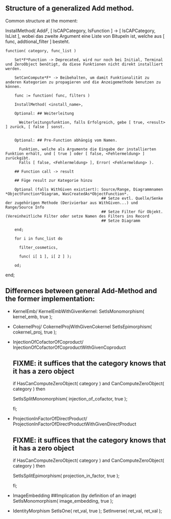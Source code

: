 ## Structure of a generalized Add method.

Common structure at the moment:



InstallMethod( Add*F*,
    [ IsCAPCategory, IsFunction ] -> [ IsCAPCategory, IsList ], wobei das zweite Argument eine Liste von Bitupeln ist, welche aus [ func, addtional_filter ] besteht.
    
    function( category, func_list )
        
        Set*F*Function -> Deprecated, wird nur noch bei Initial, Terminal und ZeroObject benötigt, da diese Funktionen nicht direkt installiert werden.
        
        SetCanCompute*F* -> Beibehalten, um damit Funktionalität zu anderen Kategorien zu propagieren und die Anzeigemethode benutzen zu können.
        
        func := function( func, filters )
        
        InstallMethod( <install_name>,
        
        Optional: ## Weiterleitung
          
          Weiterleitungsfunktion, falls Erfolgreich, gebe [ true, <result> ] zurück, [ false ] sonst.
        
        
        Optional: ## Pre-Function abhängig vom Namen.
          
          Funktion, welche als Argumente die Eingabe der installierten Funktion erhält, und [ true ] oder [ false, <Fehlermeldung> ] zurückgibt.
          Falls [ false, <Fehlermeldung> ], Error( <Fehlermeldung> ).
        
        ## Function call -> result
          
        ## Füge result zur Kategorie hinzu
        
        Optional (falls WithGiven existiert): Source/Range, Diagrammnamen *ObjectFunction*Diagram, WasCreatedAs*ObjectFunction*.
                                              ## Setze evtl. Quelle/Senke der zugehörigen Methode (Derivierbar aus WithGiven...) und Range/Source Info
                                              ## Setze Filter für Objekt. (Vereinheitliche Filter oder setze Namen des Filters ins Record
                                              ## Setze Diagramm
        
        end;
        
        for i in func_list do
        
          filter_cosmetics,
        
          func( i[ 1 ], i[ 2 ] );
        
        od;
    
end;
        
        
## Differences between general Add-Method and the former implementation:
- KernelEmb/ KernelEmbWithGivenKernel: 
  SetIsMonomorphism( kernel_emb, true );

- CokernelProj/ CokernelProjWithGivenCokernel
  SetIsEpimorphism( cokernel_proj, true );
  
- InjectionOfCofactorOfCoproduct/ InjectionOfCofactorOfCoproductWithGivenCoproduct
  ## FIXME: it suffices that the category knows that it has a zero object
  if HasCanComputeZeroObject( category ) and CanComputeZeroObject( category ) then
    
    SetIsSplitMonomorphism( injection_of_cofactor, true );
    
  fi;

- ProjectionInFactorOfDirectProduct/ ProjectionInFactorOfDirectProductWithGivenDirectProduct
  ## FIXME: it suffices that the category knows that it has a zero object
  if HasCanComputeZeroObject( category ) and CanComputeZeroObject( category ) then
    
    SetIsSplitEpimorphism( projection_in_factor, true );
    
  fi;
  
- ImageEmbedding
  ##Implication (by definition of an image)
  SetIsMonomorphism( image_embedding, true );

- IdentityMorphism
  SetIsOne( ret_val, true );
  SetInverse( ret_val, ret_val );